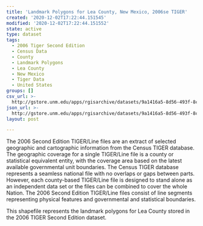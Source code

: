 ```yaml
---
title: 'Landmark Polygons for Lea County, New Mexico, 2006se TIGER'
created: '2020-12-02T17:22:44.151545'
modified: '2020-12-02T17:22:44.151552'
state: active
type: dataset
tags:
  - 2006 Tiger Second Edition
  - Census Data
  - County
  - Landmark Polygons
  - Lea County
  - New Mexico
  - Tiger Data
  - United States
groups: []
csv_url: >-
  http://gstore.unm.edu/apps/rgisarchive/datasets/9a1416a5-8d56-493f-8c85-7bac8e7aa33d/tgr2006se_lea_lpy.derived.csv
json_url: >-
  http://gstore.unm.edu/apps/rgisarchive/datasets/9a1416a5-8d56-493f-8c85-7bac8e7aa33d/tgr2006se_lea_lpy.derived.json
layout: post

---
```

The 2006 Second Edition TIGER/Line files are an extract of selected geographic and cartographic information from the Census TIGER database.  The geographic coverage for a single TIGER/Line file is a county or statistical equivalent entity, with the coverage area based on the latest available governmental unit boundaries. The Census TIGER database represents a seamless national file with no overlaps or gaps between parts.  However, each county-based TIGER/Line file is designed to stand alone as an independent data set or the files can be combined to cover the whole Nation.  The 2006 Second Edition  TIGER/Line files consist of line segments representing physical features and governmental and statistical boundaries.  

This shapefile represents the landmark polygons for Lea County stored in the 2006 TIGER Second Edition dataset.
